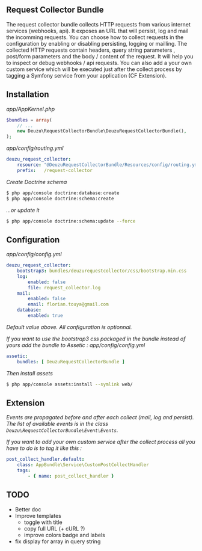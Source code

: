Request Collector Bundle
------------------------

The request collector bundle collects HTTP requests from various internet services (webhooks, api).
It exposes an URL that will persist, log and mail the incomming requests.
You can choose how to collect requests in the configuration by enabling or disabling persisting, logging or mailling.
The collected HTTP requests contain headers, query string parameters , post/form parameters and the body / content of the request.
It will help you to inspect or debug webhooks / api requests.
You can also add a your own custom service which will be executed just after the collect process by tagging a Symfony service from your application (CF Extension).

## Installation

*app/AppKernel.php*
```php
$bundles = array(
    // ...
    new Deuzu\RequestCollectorBundle\DeuzuRequestCollectorBundle(),
);
```

*app/config/routing.yml*
```yaml
deuzu_request_collector:
    resource: "@DeuzuRequestCollectorBundle/Resources/config/routing.yml"
    prefix:   /request-collector
```

*Create Doctrine schema*
```bash
$ php app/console doctrine:database:create
$ php app/console doctrine:schema:create
```

*...or update it*

```bash
$ php app/console doctrine:schema:update --force
```


## Configuration

*app/config/config.yml*
```yaml
deuzu_request_collector:
    bootstrap3: bundles/deuzurequestcollector/css/bootstrap.min.css
    log:
        enabled: false
        file: request_collector.log
    mail:
        enabled: false
        email: florian.touya@gmail.com
    database:
        enabled: true
```

*Default value above.*
*All configuration is optionnal.*

*If you want to use the bootstrap3 css packaged in the bundle instead of yours add the bundle to Assetic :*
*app/config/config.yml*
```yaml
assetic:
    bundles: [ DeuzuRequestCollectorBundle ]
```

*Then install assets*
```bash
$ php app/console assets:install --symlink web/
```

## Extension

*Events are propagated before and after each collect (mail, log and persist).*
*The list of available events is in the class `Deuzu\RequestCollectorBundle\Event\Events`.*

*If you want to add your own custom service after the collect process all you have to do is to tag it like this :*
```yaml
post_collect_handler.default:
    class: AppBundle\Service\CustomPostCollectHandler
    tags:
        - { name: post_collect_handler }
```


## TODO
   * Better doc
   * Improve templates
      * toggle with title
      * copy full URL (+ cURL ?)
      * improve colors badge and labels
   * fix display for array in query string
